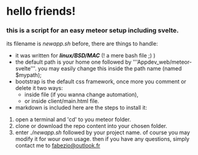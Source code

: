 # hello friends!
### this is a script for an easy meteor setup including svelte.
its filename is *newapp.sh*
before, there are things to handle:
- it was written for ***linux/BSD/MAC*** (! a mere bash file ;) )
- the default path is your home one followed by '''Appdev_web/meteor-svelte'''. you may easily change this inside the path name (named $mypath);
- bootstrap is the default css framework, once more you comment or delete it two ways:
    - inside file (if you wanna change automation),
    - or inside client/main.html file.
- markdown is included
here are the steps to install it:
1. open a terminal and 'cd' to you meteor folder.
2. clone or download the repo content into your chosen folder.
3. enter *./newapp.sh* followed by your project name.
of course you may modify it for wour own usage.
then if you have any questions, simply contact me to [fabezio@outlook.fr](fabezio@outlook.fr)